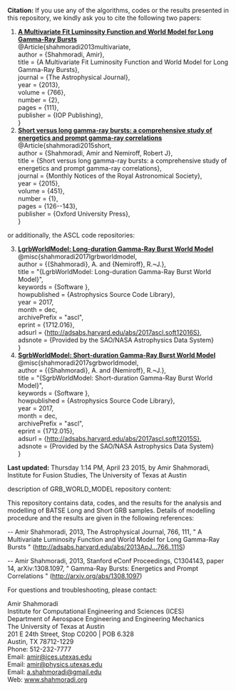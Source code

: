 **Citation:** If you use any of the algorithms, codes or the results presented in this repository, we kindly ask you to cite the following two papers:  

1. [**A Multivariate Fit Luminosity Function and World Model for Long Gamma-Ray Bursts**](https://www.shahmoradi.org/pubs/Shahmoradi_2013a.pdf)  
@Article{shahmoradi2013multivariate,  
  author    = {Shahmoradi, Amir},  
  title     = {A Multivariate Fit Luminosity Function and World Model for Long Gamma-Ray Bursts},  
  journal   = {The Astrophysical Journal},  
  year      = {2013},  
  volume    = {766},  
  number    = {2},  
  pages     = {111},  
  publisher = {IOP Publishing},  
}  
2. [**Short versus long gamma-ray bursts: a comprehensive study of energetics and prompt gamma-ray correlations**](https://www.shahmoradi.org/pubs/Shahmoradi_2015a.pdf)  
@Article{shahmoradi2015short,  
  author    = {Shahmoradi, Amir and Nemiroff, Robert J},  
  title     = {Short versus long gamma-ray bursts: a comprehensive study of energetics and prompt gamma-ray correlations},  
  journal   = {Monthly Notices of the Royal Astronomical Society},  
  year      = {2015},  
  volume    = {451},  
  number    = {1},  
  pages     = {126--143},  
  publisher = {Oxford University Press},  
}  

or additionally, the ASCL code repositories:  

3. [**LgrbWorldModel: Long-duration Gamma-Ray Burst World Model**](http://adsabs.harvard.edu/abs/2017ascl.soft12016S)  
@misc{shahmoradi2017lgrbworldmodel,  
  author = {{Shahmoradi}, A. and {Nemiroff}, R.~J.},  
  title = "{LgrbWorldModel: Long-duration Gamma-Ray Burst World Model}",  
  keywords = {Software },  
  howpublished = {Astrophysics Source Code Library},  
  year = 2017,  
  month = dec,  
  archivePrefix = "ascl",  
  eprint = {1712.016},  
  adsurl = {http://adsabs.harvard.edu/abs/2017ascl.soft12016S},  
  adsnote = {Provided by the SAO/NASA Astrophysics Data System}  
}  
4. [**SgrbWorldModel: Short-duration Gamma-Ray Burst World Model**](http://adsabs.harvard.edu/abs/2017ascl.soft12015S)  
@misc{shahmoradi2017sgrbworldmodel,  
  author = {{Shahmoradi}, A. and {Nemiroff}, R.~J.},  
  title = "{SgrbWorldModel: Short-duration Gamma-Ray Burst World Model}",  
  keywords = {Software },  
  howpublished = {Astrophysics Source Code Library},  
  year = 2017,  
  month = dec,  
  archivePrefix = "ascl",  
  eprint = {1712.015},  
  adsurl = {http://adsabs.harvard.edu/abs/2017ascl.soft12015S},  
  adsnote = {Provided by the SAO/NASA Astrophysics Data System}  
}   

**Last updated:** Thursday 1:14 PM, April 23 2015, by Amir Shahmoradi, Institute for Fusion Studies, The University of Texas at Austin

description of GRB_WORLD_MODEL repository content:

This repository contains data, codes, and the results for the analysis and modelling of BATSE Long and Short GRB samples. Details of modelling procedure and the results are given in the following references:

-- Amir Shahmoradi, 2013, The Astrophysical Journal, 766, 111, " A Multivariate Luminosity Function and World Model for Long Gamma-Ray Bursts " (http://adsabs.harvard.edu/abs/2013ApJ...766..111S)

-- Amir Shahmoradi, 2013, Stanford eConf Proceedings, C1304143, paper 14, arXiv:1308.1097, " Gamma-Ray Bursts: Energetics and Prompt Correlations " (http://arxiv.org/abs/1308.1097)

For questions and troubleshooting, please contact:

Amir Shahmoradi  
Institute for Computational Engineering and Sciences (ICES)  
Department of Aerospace Engineering and Engineering Mechanics  
The University of Texas at Austin  
201 E 24th Street, Stop C0200 | POB 6.328  
Austin, TX 78712-1229  
Phone: 512-232-7777  
Email: amir@ices.utexas.edu  
Email: amir@physics.utexas.edu  
Email: a.shahmoradi@gmail.edu  
Web: www.shahmoradi.org  
